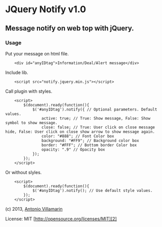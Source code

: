 # JQuery Notify v1.0

## Message notify on web top with jQuery.

### Usage

Put your message on html file.

~~~
	<div id="anyIDtag">Information/Deal/Alert message</div>
~~~

Include lib.

~~~  
	<script src="notify.jquery.min.js"></script>
~~~

Call plugin with styles.

~~~
	<script>
		$(document).ready(function(){
			$('#anyIDtag').notify({ // Optional parameters. Default values.
				active: true; // True: Show message, False: Show symbol to show message.
				close: false; // True: User click on close message hide, False: User click on close show arrow to show message again.
				color: "#888"; // Font Color box
				background: "#FF9"; // Background color box
				border: "#FFF"; // Bottom border Color box
				opacity: ".9" // Opacity box
			});
		});
	</script>
~~~

Or without slyles.

~~~
	<script>
		$(document).ready(function(){
			$('#anyIDtag').notify(); // Use default style values.
		});
	</script>
~~~
 
(c) 2013, [Antonio Villamarin][1]
 
License: MIT [http://opensource.org/licenses/MIT][2]
 
[1]: http://ant.onio.org
[2]: http://opensource.org/licenses/MIT
